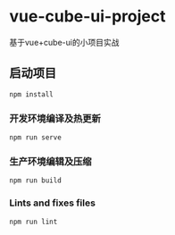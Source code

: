 # vue-cube-ui-project
基于vue+cube-ui的小项目实战

## 启动项目
```
npm install
```

### 开发环境编译及热更新
```
npm run serve
```

### 生产环境编辑及压缩
```
npm run build
```

### Lints and fixes files
```
npm run lint
```
